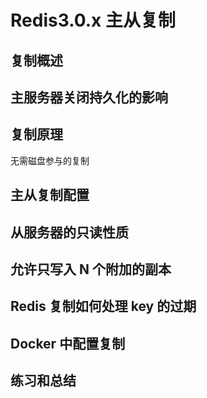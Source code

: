 # Redis3.0.x 主从复制

## 复制概述

## 主服务器关闭持久化的影响

## 复制原理

无需磁盘参与的复制

## 主从复制配置

## 从服务器的只读性质

## 允许只写入 N 个附加的副本

## Redis 复制如何处理 key 的过期

## Docker 中配置复制

## 练习和总结
